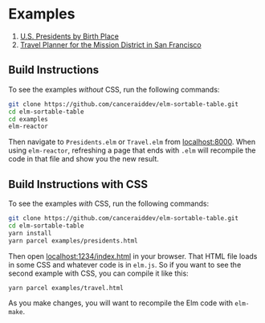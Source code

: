 # Examples

1. [U.S. Presidents by Birth Place](https://canceraiddev.github.io/elm-sortable-table/presidents.html)
2. [Travel Planner for the Mission District in San Francisco](https://canceraiddev.github.io/elm-sortable-table/travel.html)

## Build Instructions

To see the examples _without_ CSS, run the following commands:

```bash
git clone https://github.com/canceraiddev/elm-sortable-table.git
cd elm-sortable-table
cd examples
elm-reactor
```

Then navigate to `Presidents.elm` or `Travel.elm` from [localhost:8000](http://localhost:8000/). When using `elm-reactor`, refreshing a page that ends with `.elm` will recompile the code in that file and show you the new result.

## Build Instructions with CSS

To see the examples _with_ CSS, run the following commands:

```bash
git clone https://github.com/canceraiddev/elm-sortable-table.git
cd elm-sortable-table
yarn install
yarn parcel examples/presidents.html
```

Then open [localhost:1234/index.html](http://localhost:8000/index.html) in your browser. That HTML file loads in some CSS and whatever code is in `elm.js`. So if you want to see the second example with CSS, you can compile it like this:

```bash
yarn parcel examples/travel.html
```

As you make changes, you will want to recompile the Elm code with `elm-make`.
